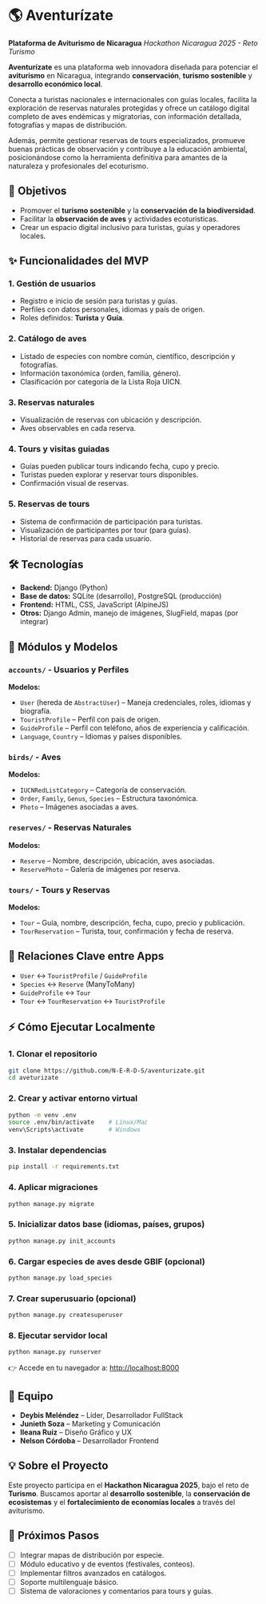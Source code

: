 # 🌎 Aventurízate

**Plataforma de Aviturismo de Nicaragua**
_Hackathon Nicaragua 2025 - Reto Turismo_

**Aventurízate** es una plataforma web innovadora diseñada para potenciar el **aviturismo** en Nicaragua, integrando **conservación**, **turismo sostenible** y **desarrollo económico local**.

Conecta a turistas nacionales e internacionales con guías locales, facilita la exploración de reservas naturales protegidas y ofrece un catálogo digital completo de aves endémicas y migratorias, con información detallada, fotografías y mapas de distribución.

Además, permite gestionar reservas de tours especializados, promueve buenas prácticas de observación y contribuye a la educación ambiental, posicionándose como la herramienta definitiva para amantes de la naturaleza y profesionales del ecoturismo.

## 🚀 Objetivos

- Promover el **turismo sostenible** y la **conservación de la biodiversidad**.
- Facilitar la **observación de aves** y actividades ecoturísticas.
- Crear un espacio digital inclusivo para turistas, guías y operadores locales.

## ✨ Funcionalidades del MVP

### 1. Gestión de usuarios

- Registro e inicio de sesión para turistas y guías.
- Perfiles con datos personales, idiomas y país de origen.
- Roles definidos: **Turista** y **Guía**.

### 2. Catálogo de aves

- Listado de especies con nombre común, científico, descripción y fotografías.
- Información taxonómica (orden, familia, género).
- Clasificación por categoría de la Lista Roja UICN.

### 3. Reservas naturales

- Visualización de reservas con ubicación y descripción.
- Aves observables en cada reserva.

### 4. Tours y visitas guiadas

- Guías pueden publicar tours indicando fecha, cupo y precio.
- Turistas pueden explorar y reservar tours disponibles.
- Confirmación visual de reservas.

### 5. Reservas de tours

- Sistema de confirmación de participación para turistas.
- Visualización de participantes por tour (para guías).
- Historial de reservas para cada usuario.

## 🛠️ Tecnologías

- **Backend:** Django (Python)
- **Base de datos:** SQLite (desarrollo), PostgreSQL (producción)
- **Frontend:** HTML, CSS, JavaScript (AlpineJS)
- **Otros:** Django Admin, manejo de imágenes, SlugField, mapas (por integrar)

## 🧩 Módulos y Modelos

### `accounts/` - Usuarios y Perfiles

**Modelos:**

- `User` (hereda de `AbstractUser`) – Maneja credenciales, roles, idiomas y biografía.
- `TouristProfile` – Perfil con país de origen.
- `GuideProfile` – Perfil con teléfono, años de experiencia y calificación.
- `Language`, `Country` – Idiomas y países disponibles.

### `birds/` - Aves

**Modelos:**

- `IUCNRedListCategory` – Categoría de conservación.
- `Order`, `Family`, `Genus`, `Species` – Estructura taxonómica.
- `Photo` – Imágenes asociadas a aves.

### `reserves/` - Reservas Naturales

**Modelos:**

- `Reserve` – Nombre, descripción, ubicación, aves asociadas.
- `ReservePhoto` – Galería de imágenes por reserva.

### `tours/` - Tours y Reservas

**Modelos:**

- `Tour` – Guía, nombre, descripción, fecha, cupo, precio y publicación.
- `TourReservation` – Turista, tour, confirmación y fecha de reserva.

## 🔗 Relaciones Clave entre Apps

- `User` ↔ `TouristProfile` / `GuideProfile`
- `Species` ↔ `Reserve` (ManyToMany)
- `GuideProfile` ↔ `Tour`
- `Tour` ↔ `TourReservation` ↔ `TouristProfile`

## ⚡ Cómo Ejecutar Localmente

### 1. Clonar el repositorio

```bash
git clone https://github.com/N-E-R-D-S/aventurizate.git
cd aveturizate
```

### 2. Crear y activar entorno virtual

```bash
python -m venv .env
source .env/bin/activate    # Linux/Mac
venv\Scripts\activate       # Windows
```

### 3. Instalar dependencias

```bash
pip install -r requirements.txt
```

### 4. Aplicar migraciones

```bash
python manage.py migrate
```

### 5. Inicializar datos base (idiomas, países, grupos)

```bash
python manage.py init_accounts
```

### 6. Cargar especies de aves desde GBIF (opcional)

```bash
python manage.py load_species
```

### 7. Crear superusuario (opcional)

```bash
python manage.py createsuperuser
```

### 8. Ejecutar servidor local

```bash
python manage.py runserver
```

👉 Accede en tu navegador a: [http://localhost:8000](http://localhost:8000)

## 👥 Equipo

- **Deybis Meléndez** – Líder, Desarrollador FullStack
- **Junieth Soza** – Marketing y Comunicación
- **Ileana Ruiz** – Diseño Gráfico y UX
- **Nelson Córdoba** – Desarrollador Frontend

## 💡 Sobre el Proyecto

Este proyecto participa en el **Hackathon Nicaragua 2025**, bajo el reto de **Turismo**.
Buscamos aportar al **desarrollo sostenible**, la **conservación de ecosistemas** y el **fortalecimiento de economías locales** a través del aviturismo.

## 📌 Próximos Pasos

- [ ] Integrar mapas de distribución por especie.
- [ ] Módulo educativo y de eventos (festivales, conteos).
- [ ] Implementar filtros avanzados en catálogos.
- [ ] Soporte multilenguaje básico.
- [ ] Sistema de valoraciones y comentarios para tours y guías.
